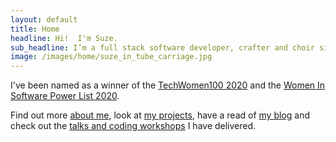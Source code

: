 ```yaml
---
layout: default
title: Home
headline: Hi!  I'm Suze.
sub_headline: I’m a full stack software developer, crafter and choir singer.
image: /images/home/suze_in_tube_carriage.jpg
---
```


I've been named as a winner of the [TechWomen100 2020](blog/im-a-techwomen-100-2020-winner/) and the [Women In Software Power List 2020](blog/im-a-2020-women-in-software-power-list-winner/).

Find out more [about me](about), look at [my projects](coding_projects), have a read of [my blog](blog) and check out the [talks and coding workshops](public_speaking) I have delivered.
